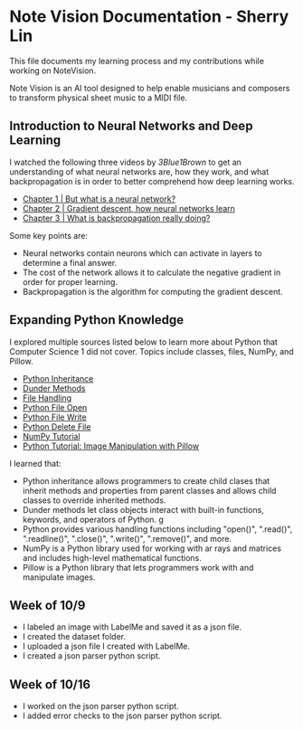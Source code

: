 # Note Vision Documentation - Sherry Lin
 This file documents my learning process and my contributions while working on NoteVision.

Note Vision is an AI tool designed to help enable musicians and composers to transform physical sheet music to a MIDI file.

## Introduction to Neural Networks and Deep Learning

I watched the following three videos by *3Blue1Brown* to get an understanding of what neural networks are, how they work, and what backpropagation is in order to better comprehend how deep learning works.

- [Chapter 1 | But what is a neural network?](https://youtu.be/aircAruvnKk?si=bKe3I8pQEtDHPTxS)
- [Chapter 2 | Gradient descent, how neural networks learn](https://youtu.be/IHZwWFHWa-w?si=bdLgCjGBCk_S1ENU)
- [Chapter 3 | What is backpropagation really doing?](https://youtu.be/Ilg3gGewQ5U?si=7DkytDDaGr3OIsuv)

Some key points are:

- Neural networks contain neurons which can activate in layers to determine a final answer.
- The cost of the network allows it to calculate the negative gradient in order for proper learning.
- Backpropagation is the algorithm for computing the gradient descent.

## Expanding Python Knowledge

I explored multiple sources listed below to learn more about Python that Computer Science 1 did not cover. Topics include classes, files, NumPy, and Pillow. 

- [Python Inheritance](https://www.w3schools.com/python/python_inheritance.asp)
- [Dunder Methods](https://mathspp.com/blog/pydonts/dunder-methods)
- [File Handling](https://www.w3schools.com/python/python_file_handling.asp)
- [Python File Open](https://www.w3schools.com/python/python_file_open.asp)
- [Python File Write](https://www.w3schools.com/python/python_file_write.asp)
- [Python Delete File](https://www.w3schools.com/python/python_file_remove.asp)
- [NumPy Tutorial](https://www.w3schools.com/python/numpy/default.asp)
- [Python Tutorial: Image Manipulation with Pillow](https://www.youtube.com/watch?v=6Qs3wObeWwc)

I learned that:

- Python inheritance allows programmers to create child clases that inherit methods and properties from parent classes and allows child classes to override inherited methods. 
- Dunder methods let class objects interact with built-in functions, keywords, and operators of Python. g
- Python provides various handling functions including "open()", ".read()", ".readline()", ".close()", ".write()", ".remove()", and more. 
- NumPy is a Python library used for working with ar
rays and matrices and includes high-level mathematical functions.
- Pillow is a Python library that lets programmers work with and manipulate images.

## Week of 10/9
- I labeled an image with LabelMe and saved it as a json file.
- I created the dataset folder.
- I uploaded a json file I created with LabelMe.
- I created a json parser python script.

## Week of 10/16
- I worked on the json parser python script.
- I added error checks to the json parser python script.